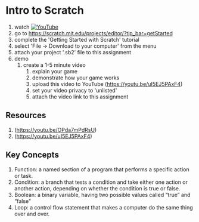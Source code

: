# Intro to Scratch


1. watch [![YouTube](https://i.ytimg.com/vi/fm8r-32PLKE/default.jpg)](https://www.youtube.com/watch?v=fm8r-32PLKE)
2. go to https://scratch.mit.edu/projects/editor/?tip_bar=getStarted
3. complete the 'Getting Started with Scratch' tutorial
4. select 'File -> Download to your computer' from the menu
5. attach your project '.sb2' file to this assignment
6. demo
	1. create a 1-5 minute video
		1. explain your game
		1. demonstrate how your game works
		1. upload this video to YouTube (https://youtu.be/uI5EJ5PAxF4)
		1. set your video privacy to 'unlisted'
		1. attach the video link to this assignment

## Resources
1. (https://youtu.be/OPda7mPdRsU)
2. (https://youtu.be/uI5EJ5PAxF4)

## Key Concepts
1. Function: a named section of a program that performs a specific action or task.
1. Condition: a branch that tests a condition and take either one action or another action, depending on whether the condition is true or false.
1. Boolean: a binary variable, having two possible values called “true” and “false"
1. Loop: a control flow statement that makes a computer do the same thing over and over.

